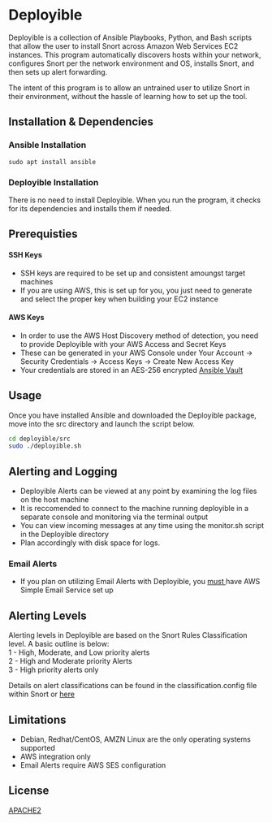 # Deployible

Deployible is a collection of Ansible Playbooks, Python, and Bash scripts that allow the user to install Snort across Amazon Web Services EC2 instances. This program automatically discovers hosts within your network, configures Snort per the network environment and OS, installs Snort, and then sets up alert forwarding.

The intent of this program is to allow an untrained user to utilize Snort in their environment, without the hassle of learning how to set up the tool.


## Installation & Dependencies

### Ansible Installation

```
sudo apt install ansible
```
### Deployible Installation
There is no need to install Deployible. 
When you run the program, it checks for its dependencies and installs them if needed.

## Prerequisties

#### SSH Keys
* SSH keys are required to be set up and consistent amoungst target machines
* If you are using AWS, this is set up for you, you just need to generate and select the proper key when building your EC2 instance

#### AWS Keys
* In order to use the AWS Host Discovery method of detection, you need to provide Deployible with your AWS Access and Secret Keys
* These can be generated in your AWS Console under Your Account -> Security Credentials -> Access Keys -> Create New Access Key
* Your credentials are stored in an AES-256 encrypted [Ansible Vault](https://docs.ansible.com/ansible/latest/user_guide/vault.html)

## Usage

Once you have installed Ansible and downloaded the Deployible package, move into the src directory and launch the script below.

```bash
cd deployible/src
sudo ./deployible.sh
```
## Alerting and Logging
* Deployible Alerts can be viewed at any point by examining the log files on the host machine
* It is reccomended to connect to the machine running deployible in a separate console and monitoring via the terminal output
* You can view incoming messages at any time using the monitor.sh script in the Deployible directory
* Plan accordingly with disk space for logs.

### Email Alerts
* If you plan on utilizing Email Alerts with Deployible, you <ins>must </ins> have AWS Simple Email Service set up

## Alerting Levels
Alerting levels in Deployible are based on the Snort Rules Classification level. A basic outline is below: <br />
1 - High, Moderate, and Low priority alerts  <br />
2 - High and Moderate priority Alerts  <br />
3 - High priority alerts only  <br />

Details on alert classifications can be found in the classification.config file within Snort or [here](https://github.com/threatstream/snort/blob/master/etc/classification.config)

## Limitations
* Debian, Redhat/CentOS, AMZN Linux are the only operating systems supported
* AWS integration only
* Email Alerts require AWS SES configuration

## License
[APACHE2](http://www.apache.org/licenses/)
